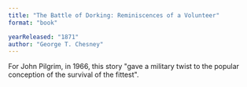 ```yaml
---
title: "The Battle of Dorking: Reminiscences of a Volunteer"
format: "book"

yearReleased: "1871"
author: "George T. Chesney"
---
```

For John Pilgrim, in 1966, this story "gave a military  twist to the popular conception of the survival of the fittest".
 